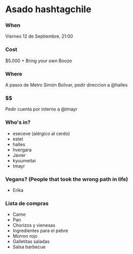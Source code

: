# Asado hashtagchile

### When

Viernes 12 de Septiembre, 21:00

### Cost

$5.000 + Bring your own Booze

### Where

A pasos de Metro Simón Bolivar, pedir direccion a @halles

### $$$$$$

Pedir cuenta por interno a @tmayr

### Who's in?
- eseceve (alérgico al cerdo)
- estel
- halles
- hvergara
- Javier
- kyuumeitai
- tmayr

### Vegans? (People that took the wrong path in life)
- Erika

### Lista de compras
- Carne
- Pan
- Chorizos y vienesas
- Ingredientes para el pebre
- Morron rojo
- Galletitas saladas
- Salsa barbecue
